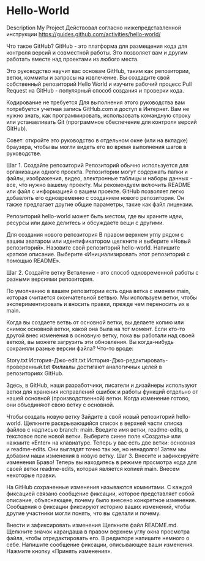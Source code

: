 # Hello-World
Description My Project
Действовал согласно нижепредставленной инструкции
https://guides.github.com/activities/hello-world/

Что такое GitHub?
GitHub - это платформа для размещения кода для контроля версий и совместной работы. Это позволяет вам и другим работать вместе над проектами из любого места.

Это руководство научит вас основам GitHub, таким как репозитории, ветки, коммиты и запросы на извлечение. Вы создадите свой собственный репозиторий Hello World и изучите рабочий процесс Pull Request на GitHub - популярный способ создания и проверки кода.

Кодирование не требуется
Для выполнения этого руководства вам потребуется учетная запись GitHub.com и доступ в Интернет. Вам не нужно знать, как программировать, использовать командную строку или устанавливать Git (программное обеспечение для контроля версий GitHub).

Совет: откройте это руководство в отдельном окне (или на вкладке) браузера, чтобы вы могли видеть его во время выполнения шагов в руководстве.

Шаг 1. Создайте репозиторий
Репозиторий обычно используется для организации одного проекта. Репозитории могут содержать папки и файлы, изображения, видео, электронные таблицы и наборы данных - все, что нужно вашему проекту. Мы рекомендуем включить README или файл с информацией о вашем проекте. GitHub позволяет легко добавлять его одновременно с созданием нового репозитория. Он также предлагает другие общие параметры, такие как файл лицензии.

Репозиторий hello-world может быть местом, где вы храните идеи, ресурсы или даже делитесь и обсуждаете вещи с другими.

Для создания нового репозитория
В правом верхнем углу рядом с вашим аватаром или идентификатором щелкните и выберите «Новый репозиторий».
Назовите свой репозиторий hello-world.
Напишите краткое описание.
Выберите «Инициализировать этот репозиторий с помощью README».

Шаг 2. Создайте ветку
Ветвление - это способ одновременной работы с разными версиями репозитория.

По умолчанию в вашем репозитории есть одна ветка с именем main, которая считается окончательной ветвью. Мы используем ветки, чтобы экспериментировать и вносить правки, прежде чем переносить их в main.

Когда вы создаете ветвь от основной ветки, вы делаете копию или снимок основной ветки, какой она была на тот момент. Если кто-то другой внес изменения в основную ветку, пока вы работали над своей веткой, вы можете загрузить эти обновления.
Вы когда-нибудь сохраняли разные версии файла? Что-то вроде:

Story.txt
История-Джо-edit.txt
История-Джо-редактировать-проверенный.txt
Филиалы достигают аналогичных целей в репозиториях GitHub.

Здесь, в GitHub, наши разработчики, писатели и дизайнеры используют ветки для хранения исправлений ошибок и работы функций отдельно от нашей основной (производственной) ветки. Когда изменение готово, они объединяют свою ветку с основной.

Чтобы создать новую ветку
Зайдите в свой новый репозиторий hello-world.
Щелкните раскрывающийся список в верхней части списка файлов с надписью branch: main.
Введите имя ветки, readme-edits, в текстовое поле новой ветки.
Выберите синее поле «Создать» или нажмите «Enter» на клавиатуре.
Теперь у вас есть две ветки: основная и readme-edits. Они выглядят точно так же, но ненадолго! Затем мы добавим наши изменения в новую ветку.
Шаг 3. Внесите и зафиксируйте изменения
Браво! Теперь вы находитесь в режиме просмотра кода для своей ветки readme-edits, которая является копией main. Внесем некоторые правки.

На GitHub сохраненные изменения называются коммитами. С каждой фиксацией связано сообщение фиксации, которое представляет собой описание, объясняющее, почему было внесено конкретное изменение. Сообщения о фиксации фиксируют историю ваших изменений, чтобы другие участники могли понять, что вы сделали и почему.

Внести и зафиксировать изменения
Щелкните файл README.md.
Щелкните значок карандаша в правом верхнем углу окна просмотра файла, чтобы отредактировать его.
В редакторе напишите немного о себе.
Напишите сообщение фиксации, описывающее ваши изменения.
Нажмите кнопку «Принять изменения».
